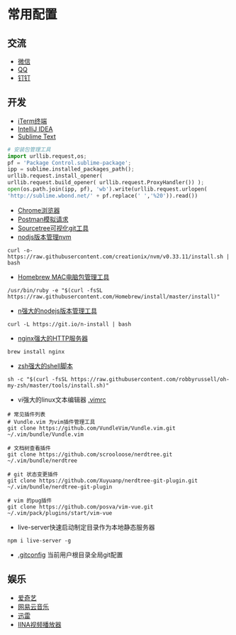 
# 常用配置

## 交流

- [微信](https://weixin.qq.com/cgi-bin/readtemplate?t=mac&lang=zh_CN)
- [QQ](https://im.qq.com/download/)
- [钉钉](https://tms.dingtalk.com/markets/dingtalk/download)

## 开发

- [iTerm终端](https://iterm2.com/downloads/stable/latest)
- [IntelliJ IDEA](https://www.jetbrains.com/idea/download)
- [Sublime Text](https://www.sublimetext.com/)

```python
# 安装包管理工具
import urllib.request,os;
pf = 'Package Control.sublime-package';
ipp = sublime.installed_packages_path();
urllib.request.install_opener( 
urllib.request.build_opener( urllib.request.ProxyHandler()) ); 
open(os.path.join(ipp, pf), 'wb').write(urllib.request.urlopen( 
'http://sublime.wbond.net/' + pf.replace(' ','%20')).read())
```

- [Chrome浏览器](https://www.google.cn/chrome/index.html)
- [Postman模拟请求](https://www.getpostman.com/apps)
- [Sourcetree可视化git工具](https://www.sourcetreeapp.com/)
- [nodjs版本管理nvm](https://github.com/creationix/nvm)

```shell
curl -o- https://raw.githubusercontent.com/creationix/nvm/v0.33.11/install.sh | bash
```

- [Homebrew MAC电脑包管理工具](https://brew.sh/)
```shell
/usr/bin/ruby -e "$(curl -fsSL https://raw.githubusercontent.com/Homebrew/install/master/install)"
```

- [n强大的nodejs版本管理工具](https://github.com/tj/n)
```shell
curl -L https://git.io/n-install | bash
```

- [nginx强大的HTTP服务器](https://github.com/tj/n)
```shell
brew install nginx
```

- [zsh强大的shell脚本](https://github.com/robbyrussell/oh-my-zsh)
```shell
sh -c "$(curl -fsSL https://raw.githubusercontent.com/robbyrussell/oh-my-zsh/master/tools/install.sh)"
```

- vi强大的linux文本编辑器 [.vimrc](./.vimrc)
```shell
# 常见插件列表
# Vundle.vim 为vim插件管理工具
git clone https://github.com/VundleVim/Vundle.vim.git ~/.vim/bundle/Vundle.vim

# 文档树查看插件
git clone https://github.com/scrooloose/nerdtree.git ~/.vim/bundle/nerdtree

# git 状态变更插件
git clone https://github.com/Xuyuanp/nerdtree-git-plugin.git ~/.vim/bundle/nerdtree-git-plugin

# vim 的pug插件
git clone https://github.com/posva/vim-vue.git ~/.vim/pack/plugins/start/vim-vue
```

- live-server快速启动制定目录作为本地静态服务器
```shell
npm i live-server -g
```

- [.gitconfig](./.gitconfig) 当前用户根目录全局git配置


## 娱乐

- [爱奇艺](http://www.iqiyi.com)
- [网易云音乐](https://music.163.com/#/download)
- [迅雷](http://www.xunlei.com/)
- [IINA视频播放器]([https://iina.io/](https://iina.io/))



